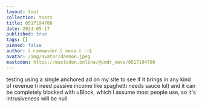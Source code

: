 ```yaml
---
layout: toot
collection: toots
title: 0517194700
date: 2024-05-17
published: true
tags: []
pinned: false
author: ⸸ commander ░ nova ⸸ :~$
avatar: /img/avatar/daemon.jpeg
mastodon: https://mastodon.online/@cmdr_nova/0517194700
---
```


testing using a single anchored ad on my site to see if it brings in any kind of revenue (i need passive income like spaghetti needs sauce lol) and it can be completely blocked with uBlock, which I assume most people use, so it's intrusiveness will be null
